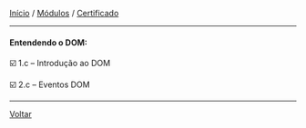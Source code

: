 [Início](https://github.com/Thalyalm/curso-javascript) / 
[Módulos](https://github.com/Thalyalm/curso-javascript/tree/master/modulos/readme.md) /
[Certificado](https://github.com/Thalyalm/curso-javascript/tree/master/certificados)

---

#### Entendendo o DOM:

:ballot_box_with_check: 1.c – Introdução ao DOM

:ballot_box_with_check: 2.c – Eventos DOM

---

[Voltar](/modulos/readme.md)